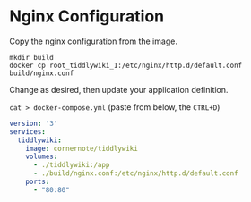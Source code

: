 # Nginx Configuration

Copy the nginx configuration from the image.

```shell
mkdir build
docker cp root_tiddlywiki_1:/etc/nginx/http.d/default.conf build/nginx.conf
```

Change as desired, then update your application definition.

`cat > docker-compose.yml` (paste from below, the `CTRL+D`)

```yaml
version: '3'
services:
  tiddlywiki:
    image: cornernote/tiddlywiki
    volumes:
      - ./tiddlywiki:/app
      - ./build/nginx.conf:/etc/nginx/http.d/default.conf
    ports:
      - "80:80"
```
